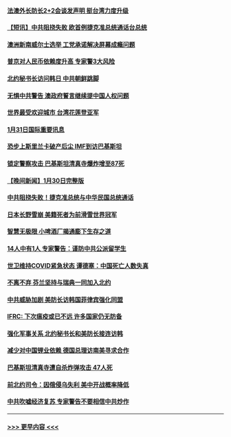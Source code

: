 #### [法澳外长防长2+2会谈发声明 挺台湾力度升级](../pages/prog202/a103639140.md?t=02010943) 
#### [【短讯】中共阻挠失败 欧首例捷克准总统通话台总统](../pages/prog202/a103639131.md?t=02010943) 
#### [澳洲新南威尔士选举 工党承诺解决屏幕成瘾问题](../pages/prog202/a103639077.md?t=02010943) 
#### [普京对人民币依赖度升高 专家警3大风险](../pages/prog202/a103638902.md?t=02010943) 
#### [北约秘书长访问韩日 中共朝鲜跳脚](../pages/prog202/a103638897.md?t=02010943) 
#### [无惧中共警告 澳政府誓言继续提中国人权问题](../pages/prog202/a103638890.md?t=02010943) 
#### [世界最受欢迎城市 台湾花莲登亚军](../pages/prog202/a103638883.md?t=02010943) 
#### [1月31日国际重要讯息](../pages/prog202/a103638882.md?t=02010943) 
#### [恐步上斯里兰卡破产后尘 IMF到访巴基斯坦](../pages/prog202/a103638850.md?t=02010943) 
#### [锁定警察攻击 巴基斯坦清真寺爆炸增至87死](../pages/prog202/a103638839.md?t=02010943) 
#### [【晚间新闻】1月30日完整版](../pages/prog202/a103638682.md?t=02010943) 
#### [中共阻挠失败！捷克准总统与中华民国总统通话](../pages/prog202/a103638756.md?t=02010943) 
#### [日本长野雪崩 美籍死者为前滑雪世界冠军](../pages/prog202/a103638748.md?t=02010943) 
#### [智慧无极限 小啤酒厂揭通膨下生存之道](../pages/prog202/a103638573.md?t=02010943) 
#### [14人中有1人 专家警告：谨防中共公派留学生](../pages/prog202/a103638570.md?t=02010943) 
#### [世卫维持COVID紧急状态 谭德塞：中国死亡人数失真](../pages/prog202/a103638592.md?t=02010943) 
#### [不离不弃 芬兰坚持与瑞典一同加入北约](../pages/prog202/a103638566.md?t=02010943) 
#### [中共威胁加剧 美防长访韩国菲律宾强化同盟](../pages/prog202/a103638562.md?t=02010943) 
#### [IFRC: 下次瘟疫或已不远 许多国家仍无防备](../pages/prog202/a103638560.md?t=02010943) 
#### [强化军事关系 北约秘书长和美防长接连访韩](../pages/prog202/a103638374.md?t=02010943) 
#### [减少对中国锂业依赖 德国总理访南美寻求合作](../pages/prog202/a103638375.md?t=02010943) 
#### [巴基斯坦清真寺遭自杀炸弹攻击 47人死](../pages/prog202/a103638368.md?t=02010943) 
#### [前北约司令：因俄侵乌失利 美中开战概率降低](../pages/prog202/a103638305.md?t=02010943) 
#### [中共吹嘘经济复苏 专家警告不要相信中共炒作](../pages/prog202/a103638130.md?t=02010943) 

----
#### [ >>> 更早内容 <<< ](../indexes/prog202-earlier.md)
